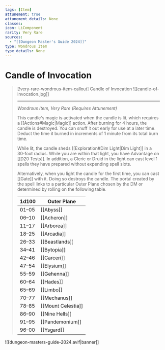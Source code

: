 ```yaml
---
tags: [Item]
attunement: true
attunement_details: None
classes: 
icon: LiComponent
rarity: Very Rare
sources:
  - "[[Dungeon Master's Guide 2024]]"
type: Wondrous Item
type_details: None
---
```

# Candle of Invocation
>[!very-rare-wondrous-item-callout] Candle of Invocation
>![[candle-of-invocation.jpg]]
>
>- - -
>_Wondrous Item, Very Rare (Requires Attunement)_
>
>This candle's magic is activated when the candle is lit, which requires a [[Actions#Magic\|Magic]] action. After burning for 4 hours, the candle is destroyed. You can snuff it out early for use at a later time. Deduct the time it burned in increments of 1 minute from its total burn time.
>
>While lit, the candle sheds [[Exploration#Dim Light\|Dim Light]] in a 30-foot radius. While you are within that light, you have Advantage on [[D20 Tests]]. In addition, a Cleric or Druid in the light can cast level 1 spells they have prepared without expending spell slots.
>
>Alternatively, when you light the candle for the first time, you can cast [[Gate]] with it. Doing so destroys the candle. The portal created by the spell links to a particular Outer Plane chosen by the DM or determined by rolling on the following table.
>
>|1d100|Outer Plane|
>|---|---|
>|01–05|[[Abyss]]|
>|06–10|[[Acheron]]|
>|11–17|[[Arborea]]|
>|18–25|[[Arcadia]]|
>|26–33|[[Beastlands]]|
>|34–41|[[Bytopia]]|
>|42–46|[[Carceri]]|
>|47–54|[[Elysium]]|
>|55–59|[[Gehenna]]|
>|60–64|[[Hades]]|
>|65–69|[[Limbo]]|
>|70–77|[[Mechanus]]|
>|78–85|[[Mount Celestia]]|
>|86–90|[[Nine Hells]]|
>|91–95|[[Pandemonium]]|
>|96–00|[[Ysgard]]|
>


![[dungeon-masters-guide-2024.avif|banner]]